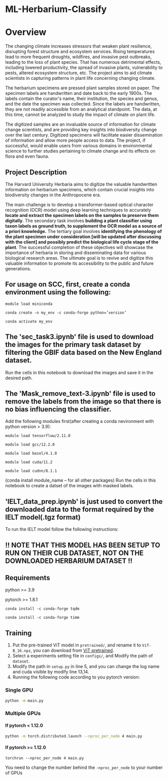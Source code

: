 # ML-Herbarium-Classify

# Overview
 
The changing climate increases stressors that weaken plant resilience, disrupting forest structure and ecosystem services. Rising temperatures lead to more frequent droughts, wildfires, and invasive pest outbreaks, leading to the loss of plant species. That has numerous detrimental effects, including lowered productivity, the spread of invasive plants, vulnerability to pests, altered ecosystem structure, etc. The project aims to aid climate scientists in capturing patterns in plant life concerning changing climate.

The herbarium specimens are pressed plant samples stored on paper. The specimen labels are handwritten and date back to the early 1900s. The labels contain the curator's name, their institution, the species and genus, and the date the specimen was collected. Since the labels are handwritten, they are not readily accessible from an analytical standpoint. The data, at this time, cannot be analyzed to study the impact of climate on plant life.

The digitized samples are an invaluable source of information for climate change scientists, and are providing key insights into biodiversity change over the last century. Digitized specimens will facilitate easier dissemination of information and allow more people access to data. The project, if successful, would enable users from various domains in environmental science to further studies pertaining to climate change and its effects on flora and even fauna.


## Project Description

The Harvard University Herbaria aims to digitize the valuable handwritten information on herbarium specimens, which contain crucial insights into biodiversity changes in the Anthropocene era. 

The main challenge is to develop a transformer-based optical character recognition (OCR) model using deep learning techniques to accurately **locate and extract the specimen labels on the samples to preserve them digitally**. The secondary task involves **building a plant classifier using taxon labels as ground truth, to supplement the OCR model as a source of a priori knowledge.** The tertiary goal involves **identifying the phenology of the plant specimen under consideration [will be updated after discussing with the client] and possibly predict the biological life cycle stage of the plant**. The successful completion of these objectives will showcase the importance of herbaria in storing and disseminating data for various biological research areas. The ultimate goal is to revive and digitize this valuable information to promote its accessibility to the public and future generations.


## For usage on SCC, first, create a conda environment using the following:
```
module load miniconda
```
```
conda create -n my_env -c conda-forge python=’version’
```
```
conda activate my_env
```

## The 'sec_task3.ipynb' file is used to download the images for the primary task dataset by filtering the GBIF data based on the New England dataset.
Run the cells in this notebook to download the images and save it in the desired path.

## The 'Mask_remove_text-3.ipynb' file is used to remove the labels from the image so that there is no bias influencing the classifier.
Add the following modules first(after creating a conda nevironment with python version > 3.9): 
```
module load tensorflow/2.11.0
```
```
module load gcc/12.2.0
```
```
module load bazel/4.1.0
```
```
module load cuda/11.2
```
```
module load cudnn/8.1.1
```
(conda install module_name – for all other packages)
Run the cells in this notebook to create a datset of the images with masked labels.

## 'IELT_data_prep.ipynb' is just used to convert the downloaded data to the format required by the IELT model(.tgz format)

To run the IELT model follow the following instructions:
## !! NOTE THAT THIS MODEL HAS BEEN SETUP TO RUN ON THEIR CUB DATASET, NOT ON THE DOWNLOADED HERBARIUM DATASET !!
## Requirements

python     >= 3.9

pytorch	>= 1.8.1
```
conda install -c conda-forge tqdm
```
```
conda install -c conda-forge timm
```

## Training

1. Put the pre-trained ViT model in `pretrained/`, and rename it to `ViT-B_16.npz`, you can download from [ViT pretrained](https://console.cloud.google.com/storage/browser/_details/vit_models/imagenet21k/ViT-B_16.npz).
2. Select a experiments setting file in `configs/`, and Modify the path of `dataset`.
3. Modify the path in `setup.py` in line 5, and you can change the log name and cuda visible by modify line 13,14.
4. Running the following code according to you pytorch version:

### Single GPU

```bash
python -m main.py
```

### Multiple GPUs

#### If pytorch < 1.12.0

```bash
python -m torch.distributed.launch --nproc_per_node 4 main.py 
```

#### If pytorch >= 1.12.0

```
torchrun --nproc_per_node 4 main.py
```

You need to change the number behind the `-nproc_per_node` to your number of GPUs

